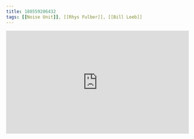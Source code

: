 ```yaml
---
title: 188559206432
tags: [[Noise Unit]], [[Rhys Fulber]], [[Bill Leeb]]
---
```

<iframe allow="accelerometer; autoplay; clipboard-write; encrypted-media; gyroscope; picture-in-picture" allowfullscreen="" frameborder="0" height="281" id="youtube_iframe" src="https://www.youtube.com/embed/XIJPKSfmJsw?feature=oembed&amp;enablejsapi=1&amp;origin=https://safe.txmblr.com&amp;wmode=opaque" width="500"></iframe>